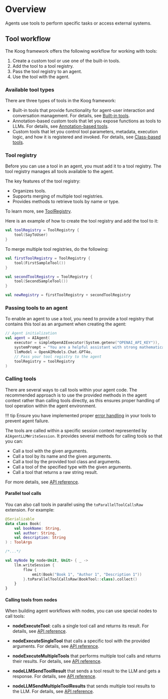 # Overview

 Agents use tools to perform specific tasks or access external systems.

## Tool workflow

The Koog framework offers the following workflow for working with tools:

1. Create a custom tool or use one of the built-in tools.
2. Add the tool to a tool registry.
3. Pass the tool registry to an agent.
4. Use the tool with the agent.

### Available tool types

There are three types of tools in the Koog framework:

- Built-in tools that provide functionality for agent-user interaction and conversation management. For details, see [Built-in tools](built-in-tools.md).
- Annotation-based custom tools that let you expose functions as tools to LLMs. For details, see [Annotation-based tools](annotation-based-tools.md).
- Custom tools that let you control tool parameters, metadata, execution logic, and how it is registered and invoked. For details, see [Class-based
  tools](class-based-tools.md).

### Tool registry

Before you can use a tool in an agent, you must add it to a tool registry.
The tool registry manages all tools available to the agent.

The key features of the tool registry:

- Organizes tools.
- Supports merging of multiple tool registries.
- Provides methods to retrieve tools by name or type.

To learn more, see [ToolRegistry](https://api.koog.ai/agents/agents-tools/ai.koog.agents.core.tools/-tool-registry/index.html).

Here is an example of how to create the tool registry and add the tool to it:

```kotlin
val toolRegistry = ToolRegistry {
    tool(SayToUser)
}
```

To merge multiple tool registries, do the following:

```kotlin
val firstToolRegistry = ToolRegistry {
    tool(FirstSampleTool())
}

val secondToolRegistry = ToolRegistry {
    tool(SecondSampleTool())
}

val newRegistry = firstToolRegistry + secondToolRegistry
```

### Passing tools to an agent

To enable an agent to use a tool, you need to provide a tool registry that contains this tool as an argument when creating the agent:

```kotlin
// Agent initialization
val agent = AIAgent(
    executor = simpleOpenAIExecutor(System.getenv("OPENAI_API_KEY")),
    systemPrompt = "You are a helpful assistant with strong mathematical skills.",
    llmModel = OpenAIModels.Chat.GPT4o,
    // Pass your tool registry to the agent
    toolRegistry = toolRegistry
)
```

### Calling tools

There are several ways to call tools within your agent code. The recommended approach is to use the provided methods
in the agent context rather than calling tools directly, as this ensures proper handling of tool operation within the
agent environment.

!!! tip
    Ensure you have implemented proper [error handling](agent-events.md) in your tools to prevent agent failure.

The tools are called within a specific session context represented by `AIAgentLLMWriteSession`.
It provides several methods for calling tools so that you can:

- Call a tool with the given arguments.
- Call a tool by its name and the given arguments.
- Call a tool by the provided tool class and arguments.
- Call a tool of the specified type with the given arguments.
- Call a tool that returns a raw string result.

For more details, see [API reference](https://api.koog.ai/agents/agents-core/ai.koog.agents.core.agent.session/-a-i-agent-l-l-m-write-session/index.html).

#### Parallel tool calls

You can also call tools in parallel using the `toParallelToolCallsRaw` extension. For example:

```kotlin
@Serializable
data class Book(
    val bookName: String,
    val author: String,
    val description: String
) : ToolArgs

/*...*/

val myNode by node<Unit, Unit> { _ ->
    llm.writeSession {
        flow {
            emit(Book("Book 1", "Author 1", "Description 1"))
        }.toParallelToolCallsRaw(BookTool::class).collect()
    }
}
```

#### Calling tools from nodes

When building agent workflows with nodes, you can use special nodes to call tools:

* **nodeExecuteTool**: calls a single tool call and returns its result. For details, see [API reference](https://api.koog.ai/agents/agents-core/ai.koog.agents.core.dsl.extension/node-execute-tool.html).

* **nodeExecuteSingleTool** that calls a specific tool with the provided arguments. For details, see [API reference](https://api.koog.ai/agents/agents-core/ai.koog.agents.core.dsl.extension/node-execute-single-tool.html).

* **nodeExecuteMultipleTools** that performs multiple tool calls and returns their results. For details, see [API reference](https://api.koog.ai/agents/agents-core/ai.koog.agents.core.dsl.extension/node-execute-multiple-tools.html).

* **nodeLLMSendToolResult** that sends a tool result to the LLM and gets a response. For details, see [API reference](https://api.koog.ai/agents/agents-core/ai.koog.agents.core.dsl.extension/node-l-l-m-send-tool-result.html).

* **nodeLLMSendMultipleToolResults** that sends multiple tool results to the LLM. For details, see [API reference](https://api.koog.ai/agents/agents-core/ai.koog.agents.core.dsl.extension/node-l-l-m-send-multiple-tool-results.html).
